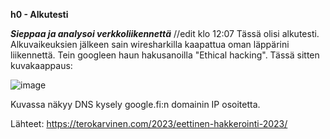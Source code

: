 **h0 - Alkutesti**

***Sieppaa ja analysoi verkkoliikennettä*** //edit klo 12:07
Tässä olisi alkutesti. Alkuvaikeuksien jälkeen sain wiresharkilla kaapattua oman läppärini liikennettä.
Tein googleen haun hakusanoilla "Ethical hacking". Tässä sitten kuvakaappaus:

![image](https://github.com/JanaHalt/Ethical-Hacking-2023/assets/78509164/6cd9395d-0e35-40ab-b1e1-2f14d0476e35)

Kuvassa näkyy DNS kysely google.fi:n domainin IP osoitetta.

Lähteet:
https://terokarvinen.com/2023/eettinen-hakkerointi-2023/ 
